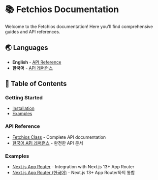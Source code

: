 # 📚 Fetchios Documentation

Welcome to the Fetchios documentation! Here you'll find comprehensive guides and API references.

## 🌏 Languages

- **English** - [API Reference](./api-reference/README.md)
- **한국어** - [API 레퍼런스](./api-reference/README-ko.md)

## 📖 Table of Contents

### Getting Started

- [Installation](../README.md#installation)
- [Examples](./examples/)

### API Reference

- [Fetchios Class](./api-reference/README.md) - Complete API documentation
- [한국어 API 레퍼런스](./api-reference/README-ko.md) - 완전한 API 문서

### Examples

- [Next.js App Router](./examples/nextjs-app-router/README.md) - Integration with Next.js 13+ App Router
- [Next.js App Router (한국어)](./examples/nextjs-app-router/README-ko.md) - Next.js 13+ App Router와의 통합
